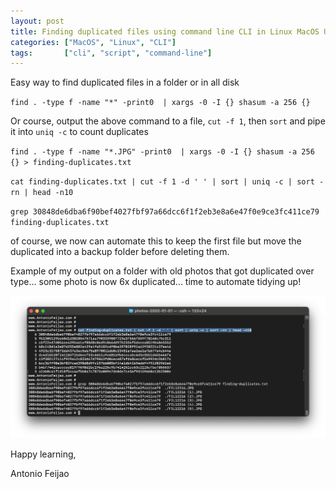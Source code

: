 ```yaml
---
layout: post
title: Finding duplicated files using command line CLI in Linux MacOS Ubuntu
categories: ["MacOS", "Linux", "CLI"]
tags:       ["cli", "script", "command-line"]
---
```


Easy way to find duplicated files in a folder or in all disk

`find . -type f -name "*" -print0  | xargs -0 -I {} shasum -a 256 {}`


Or course, output the above command to a file, `cut -f 1`, then `sort` and pipe it into `uniq -c` to count duplicates

`find . -type f -name "*.JPG" -print0  | xargs -0 -I {} shasum -a 256 {} > finding-duplicates.txt`

`cat finding-duplicates.txt | cut -f 1 -d ' ' | sort | uniq -c | sort -rn | head -n10`

`grep 30848de6dba6f90bef4027fbf97a66dcc6f1f2eb3e8a6e47f0e9ce3fc411ce79 finding-duplicates.txt`

of course, we now can automate this to keep the first file but move the duplicated into a backup folder before deleting them.


Example of my output on a folder with old photos that got duplicated over type... some photo is now 6x duplicated... time to automate tidying up!

![](/assets/images/2022-06-15-duplicated-photos.png)


Happy learning,

Antonio Feijao
